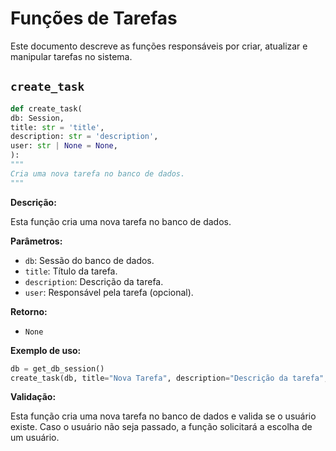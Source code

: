 # Funções de Tarefas

Este documento descreve as funções responsáveis por criar, atualizar e manipular tarefas no sistema.

## `create_task`

```python
def create_task(
db: Session,
title: str = 'title',
description: str = 'description',
user: str | None = None,
):
"""
Cria uma nova tarefa no banco de dados.
"""
```

**Descrição:**

Esta função cria uma nova tarefa no banco de dados.

**Parâmetros:**

- `db`: Sessão do banco de dados.
- `title`: Título da tarefa.
- `description`: Descrição da tarefa.
- `user`: Responsável pela tarefa (opcional).

**Retorno:**

- `None`

**Exemplo de uso:**

```python
db = get_db_session()
create_task(db, title="Nova Tarefa", description="Descrição da tarefa", user="joao")
```

**Validação:**

Esta função cria uma nova tarefa no banco de dados e valida se o usuário existe. Caso o usuário não seja passado, a função solicitará a escolha de um usuário.
